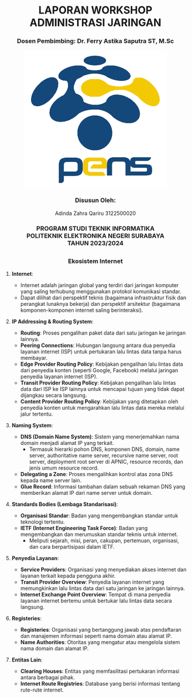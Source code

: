 <h1 align="center">LAPORAN WORKSHOP ADMINISTRASI JARINGAN</h1>

<h3 align="center">Dosen Pembimbing: Dr. Ferry Astika Saputra ST, M.Sc</h3>

<p align="center"><img src="../Tugas-Pertama/img/logo.png" alt="logo"></p>

<div align="center">
  <h3>Disusun Oleh:</h3>
  <p align="center">Adinda Zahra Qariru 3122500020</p>
</div>

<div align="center">
  <h3>PROGRAM STUDI TEKNIK INFORMATIKA <br>
      POLITEKNIK ELEKTRONIKA NEGERI SURABAYA <br>
      TAHUN 2023/2024 <br>
  </h3>
</div>

##

<div align="center"><h3>Ekosistem Internet</h3></div>

1. **Internet**:
   - Internet adalah jaringan global yang terdiri dari jaringan komputer yang saling terhubung menggunakan protokol komunikasi standar.
   - Dapat dilihat dari perspektif teknis (bagaimana infrastruktur fisik dan perangkat lunaknya bekerja) dan perspektif arsitektur (bagaimana komponen-komponen internet saling berinteraksi).

2. **IP Addressing & Routing System**:
   - **Routing**: Proses pengalihan paket data dari satu jaringan ke jaringan lainnya.
   - **Peering Connections**: Hubungan langsung antara dua penyedia layanan internet (ISP) untuk pertukaran lalu lintas data tanpa harus membayar.
   - **Edge Provider Routing Policy**: Kebijakan pengalihan lalu lintas data dari penyedia konten (seperti Google, Facebook) melalui jaringan penyedia layanan internet (ISP).
   - **Transit Provider Routing Policy**: Kebijakan pengalihan lalu lintas data dari ISP ke ISP lainnya untuk mencapai tujuan yang tidak dapat dijangkau secara langsung.
   - **Content Provider Routing Policy**: Kebijakan yang ditetapkan oleh penyedia konten untuk mengarahkan lalu lintas data mereka melalui jalur tertentu.

3. **Naming System**:
   - **DNS (Domain Name System)**: Sistem yang menerjemahkan nama domain menjadi alamat IP yang terkait.
     - Termasuk hierarki pohon DNS, komponen DNS, domain, name server, authoritative name server, recursive name server, root server, deployment root server di APNIC, resource records, dan jenis umum resource record.
   - **Delegating a Zone**: Proses mengalihkan kontrol atas zona DNS kepada name server lain.
   - **Glue Record**: Informasi tambahan dalam sebuah rekaman DNS yang memberikan alamat IP dari name server untuk domain.

4. **Standards Bodies (Lembaga Standarisasi)**:
   - **Organisasi Standar**: Badan yang mengembangkan standar untuk teknologi tertentu.
   - **IETF (Internet Engineering Task Force)**: Badan yang mengembangkan dan merumuskan standar teknis untuk internet.
     - Meliputi sejarah, misi, peran, cakupan, pertemuan, organisasi, dan cara berpartisipasi dalam IETF.

5. **Penyedia Layanan**:
   - **Service Providers**: Organisasi yang menyediakan akses internet dan layanan terkait kepada pengguna akhir.
   - **Transit Provider Overview**: Penyedia layanan internet yang memungkinkan lalu lintas data dari satu jaringan ke jaringan lainnya.
   - **Internet Exchange Point Overview**: Tempat di mana penyedia layanan internet bertemu untuk bertukar lalu lintas data secara langsung.

6. **Registeries**:
   - **Registeries**: Organisasi yang bertanggung jawab atas pendaftaran dan manajemen informasi seperti nama domain atau alamat IP.
   - **Name Authorities**: Otoritas yang mengatur atau mengelola sistem nama domain dan alamat IP.

7. **Entitas Lain**:
   - **Clearing Houses**: Entitas yang memfasilitasi pertukaran informasi antara berbagai pihak.
   - **Internet Route Registries**: Database yang berisi informasi tentang rute-rute internet.
